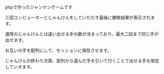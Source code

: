 phpで作ったジャンケンゲームです

三回コンピューターとじゃんけんをしていただき最後に勝敗結果が表示されます。

通常のじゃんけんとは違い出せる手の数が決まっており、最大二回まで同じ手が出せます。

お互いの手を配列にして、セッションに保存させます。

じゃんけんが終わり次第、配列から選んだ手を引いて行くことで出せる手を限定していきます。

